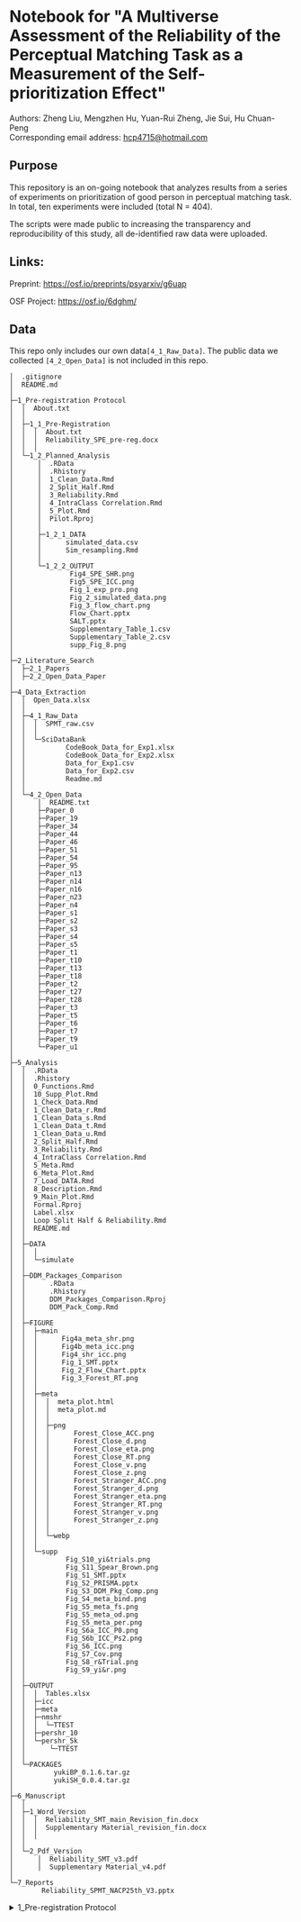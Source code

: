 # Notebook for "A Multiverse Assessment of the Reliability of the Perceptual Matching Task as a Measurement of the Self-prioritization Effect"
Authors: Zheng Liu, Mengzhen Hu, Yuan-Rui Zheng, Jie Sui, Hu Chuan-Peng  
Corresponding email address: hcp4715@hotmail.com

## Purpose
This repository is an on-going notebook that analyzes results from a series of experiments on prioritization of good person in perceptual matching task. In total, ten experiments were included (total N = 404).

The scripts were made public to increasing the transparency and reproducibility of this study, all de-identified raw data were uploaded.

## Links:
Preprint: https://osf.io/preprints/psyarxiv/g6uap  

OSF Project: https://osf.io/6dghm/  

## Data
This repo only includes our own data`[4_1_Raw_Data]`. The public data we collected `[4_2_Open_Data]` is not included in this repo.  

```
│  .gitignore
│  README.md
│
├─1_Pre-registration Protocol
│  │  About.txt
│  │
│  ├─1_1_Pre-Registration
│  │  │  About.txt
│  │  │  Reliability_SPE_pre-reg.docx
│  │  │
│  └─1_2_Planned_Analysis
│      │  .RData
│      │  .Rhistory
│      │  1_Clean_Data.Rmd
│      │  2_Split_Half.Rmd
│      │  3_Reliability.Rmd
│      │  4_IntraClass Correlation.Rmd
│      │  5_Plot.Rmd
│      │  Pilot.Rproj
│      │
│      ├─1_2_1_DATA
│      │      simulated_data.csv
│      │      Sim_resampling.Rmd
│      │
│      └─1_2_2_OUTPUT
│              Fig4_SPE_SHR.png
│              Fig5_SPE_ICC.png
│              Fig_1_exp_pro.png
│              Fig_2_simulated_data.png
│              Fig_3_flow_chart.png
│              Flow_Chart.pptx
│              SALT.pptx
│              Supplementary_Table_1.csv
│              Supplementary_Table_2.csv
│              supp_Fig_8.png
│
├─2_Literature_Search
│  ├─2_1_Papers
│  ├─2_2_Open_Data_Paper
│
├─4_Data_Extraction
│  │  Open_Data.xlsx
│  │
│  ├─4_1_Raw_Data
│  │  │  SPMT_raw.csv
│  │  │
│  │  └─SciDataBank
│  │          CodeBook_Data_for_Exp1.xlsx
│  │          CodeBook_Data_for_Exp2.xlsx
│  │          Data_for_Exp1.csv
│  │          Data_for_Exp2.csv
│  │          Readme.md
│  │
│  └─4_2_Open_Data
│      │  README.txt
│      ├─Paper_0
│      ├─Paper_19
│      ├─Paper_34
│      ├─Paper_44
│      ├─Paper_46
│      ├─Paper_51
│      ├─Paper_54
│      ├─Paper_95
│      ├─Paper_n13
│      ├─Paper_n14
│      ├─Paper_n16
│      ├─Paper_n23
│      ├─Paper_n4
│      ├─Paper_s1
│      ├─Paper_s2
│      ├─Paper_s3
│      ├─Paper_s4
│      ├─Paper_s5
│      ├─Paper_t1
│      ├─Paper_t10
│      ├─Paper_t13
│      ├─Paper_t18
│      ├─Paper_t2
│      ├─Paper_t27
│      ├─Paper_t28
│      ├─Paper_t3
│      ├─Paper_t5
│      ├─Paper_t6
│      ├─Paper_t7
│      ├─Paper_t9
│      └─Paper_u1
│
├─5_Analysis
│  │  .RData
│  │  .Rhistory
│  │  0_Functions.Rmd
│  │  10_Supp_Plot.Rmd
│  │  1_Check_Data.Rmd
│  │  1_Clean_Data_r.Rmd
│  │  1_Clean_Data_s.Rmd
│  │  1_Clean_Data_t.Rmd
│  │  1_Clean_Data_u.Rmd
│  │  2_Split_Half.Rmd
│  │  3_Reliability.Rmd
│  │  4_IntraClass Correlation.Rmd
│  │  5_Meta.Rmd
│  │  6_Meta_Plot.Rmd
│  │  7_Load_DATA.Rmd
│  │  8_Description.Rmd
│  │  9_Main_Plot.Rmd
│  │  Formal.Rproj
│  │  Label.xlsx
│  │  Loop Split Half & Reliability.Rmd
│  │  README.md
│  │
│  ├─DATA
│  │  │
│  │  └─simulate
│  │
│  ├─DDM_Packages_Comparison
│  │      .RData
│  │      .Rhistory
│  │      DDM_Packages_Comparison.Rproj
│  │      DDM_Pack_Comp.Rmd
│  │
│  ├─FIGURE
│  │  ├─main
│  │  │      Fig4a_meta_shr.png
│  │  │      Fig4b_meta_icc.png
│  │  │      Fig4_shr_icc.png
│  │  │      Fig_1_SMT.pptx
│  │  │      Fig_2_Flow_Chart.pptx
│  │  │      Fig_3_Forest_RT.png
│  │  │
│  │  ├─meta
│  │  │  │  meta_plot.html
│  │  │  │  meta_plot.md
│  │  │  │
│  │  │  ├─png
│  │  │  │      Forest_Close_ACC.png
│  │  │  │      Forest_Close_d.png
│  │  │  │      Forest_Close_eta.png
│  │  │  │      Forest_Close_RT.png
│  │  │  │      Forest_Close_v.png
│  │  │  │      Forest_Close_z.png
│  │  │  │      Forest_Stranger_ACC.png
│  │  │  │      Forest_Stranger_d.png
│  │  │  │      Forest_Stranger_eta.png
│  │  │  │      Forest_Stranger_RT.png
│  │  │  │      Forest_Stranger_v.png
│  │  │  │      Forest_Stranger_z.png
│  │  │  │
│  │  │  └─webp
│  │  │
│  │  └─supp
│  │          Fig_S10_yi&trials.png
│  │          Fig_S11_Spear_Brown.png
│  │          Fig_S1_SMT.pptx
│  │          Fig_S2_PRISMA.pptx
│  │          Fig_S3_DDM_Pkg_Comp.png
│  │          Fig_S4_meta_bind.png
│  │          Fig_S5_meta_fs.png
│  │          Fig_S5_meta_od.png
│  │          Fig_S5_meta_per.png
│  │          Fig_S6a_ICC_P0.png
│  │          Fig_S6b_ICC_Ps2.png
│  │          Fig_S6_ICC.png
│  │          Fig_S7_Cov.png
│  │          Fig_S8_r&Trial.png
│  │          Fig_S9_yi&r.png
│  │
│  ├─OUTPUT
│  │  │  Tables.xlsx
│  │  ├─icc
│  │  ├─meta
│  │  ├─nmshr
│  │  │  └─TTEST
│  │  ├─pershr_10
│  │  └─pershr_5k
│  │      └─TTEST
│  │
│  └─PACKAGES
│          yukiBP_0.1.6.tar.gz
│          yukiSH_0.0.4.tar.gz
│
├─6_Manuscript
│  │
│  ├─1_Word_Version
│  │  │  Reliability_SMT_main_Revision_fin.docx
│  │  │  Supplementary Material_revision_fin.docx
│  │  │
│  │
│  └─2_Pdf_Version
│      │  Reliability_SMT_v3.pdf
│      │  Supplementary Material_v4.pdf
│
└─7_Reports
        Reliability_SPMT_NACP25th_V3.pptx
```

<details>
  <summary>1_Pre-registration Protocol</summary>
│  │  About.txt  <br>
│  │  <br>
│  ├─1_1_Pre-Registration<br>
│  │  │  About.txt<br>
│  │  │  Reliability_SPE_pre-reg.docx<br>
│  │  │<br>
│  └─1_2_Planned_Analysis<br>
│  │  │  .RData<br>
│  │  │  .Rhistory<br>
│  │  │  1_Clean_Data.Rmd<br>
│  │  │  2_Split_Half.Rmd<br>
│  │  │  3_Reliability.Rmd<br>
│  │  │  4_IntraClass Correlation.Rmd<br>
│  │  │  5_Plot.Rmd<br>
│  │  │  Pilot.Rproj<br>
│  │  │  <br>
│  │  │  │  1_2_1_DATA<br>
│  │  │  │  simulated_data.csv<br>
│  │  │  │  Sim_resampling.Rmd<br>
│  │  │  │  <br>
│  │  │  │  1_2_2_OUTPUT<br>
│  │  │  │  Fig4_SPE_SHR.png<br>
│  │  │  │  Fig5_SPE_ICC.png<br>
│  │  │  │  Fig_1_exp_pro.png<br>
│  │  │  │  Fig_2_simulated_data.png<br>
│  │  │  │  Fig_3_flow_chart.png<br>
│  │  │  │  Flow_Chart.pptx<br>
│  │  │  │  SALT.pptx<br>
│  │  │  │  Supplementary_Table_1.csv<br>
│  │  │  │  Supplementary_Table_2.csv<br>
│  │  │  │  supp_Fig_8.png<br>
│<br>
</details>
